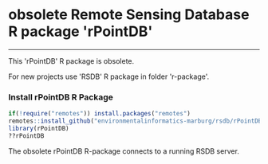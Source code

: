 # obsolete Remote Sensing Database R package 'rPointDB'

---------------------------------------

This 'rPointDB' R package is obsolete. 

For new projects use 'RSDB' R package in folder 'r-package'.


### Install rPointDB R Package
```R
if(!require("remotes")) install.packages("remotes")
remotes::install_github("environmentalinformatics-marburg/rsdb/rPointDB")
library(rPointDB)
??rPointDB
```

The obsolete rPointDB R-package connects to a running RSDB server.
